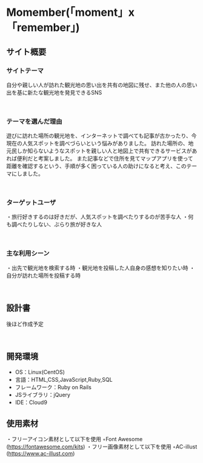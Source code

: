 # Momember(「moment」x「remember」)
<!--​READMEを作成する際は、項目内の【補足説明】は削除して完成させてください。-->
## サイト概要
### サイトテーマ
自分や親しい人が訪れた観光地の思い出を共有の地図に残せ、また他の人の思い出を基に新たな観光地を発見できるSNS
<!-- 【補足説明】 -->
<!-- - 〜なコミュニティサイトorレビューサイトorSNS　と１文で記載する -->
​
### テーマを選んだ理由
遊びに訪れた場所の観光地を、インターネットで調べても記事が古かったり、今現在の人気スポットを調べづらいという悩みがありました。
訪れた場所の、地元民しか知らないようなスポットを親しい人と地図上で共有できるサービスがあれば便利だと考案しました。
また記事などで住所を見てマップアプリを使って距離を確認するという、手順が多く困っている人の助けになると考え、このテーマにしました。


<!-- 【補足説明】 -->
<!-- - ですます調で記載しましょう。READMEファイルは企業様も見られます。 -->
<!-- - ３文以上記載しましょう。 -->

<!--　★テーマ理由を記載する際のポイント　-->
<!-- - 自分自身の背景の説明（このポートフォリオを作る前提を説明） -->
<!-- - 扱う題材が抱えている問題・課題の説明 -->
<!-- - ターゲットとするユーザーが持つであろう課題の説明（需要をアピールするため） -->
<!-- - 当問題を解決するために、このようなポートフォリオを制作してみようと考えました」という結び -->

<!-- ★記載例 -->
<!-- もともと料理が好きで、オリジナルレシピで料理を作ることが多いのですが、少しずつレシピが1パターンになってきており頭を悩ませていました。 -->
<!-- 身近に自分と同じように、料理を好んでする友人がいないため困っていた所、他の人がどのようなレシピで作っているのかを知れるサービスがあれば便利だと考えました。 -->
<!-- また料理好きな人だけでなく、日々料理を作る必要があるがレシピに困っている人の助けにもなると考え、このテーマにしました。 -->
​
### ターゲットユーザ
・旅行好きするのは好きだが、人気スポットを調べたりするのが苦手な人
・何も調べたりしない、ぶらり旅が好きな人
<!-- 【補足説明】 -->
<!-- - 〜な人という記載方法で、2つ以上記載しましょう -->
<!-- - テーマ理由と矛盾のないターゲットを選出しましょう -->
<!-- - 実際にサービスを利用する立場であると想定しましょう  -->
​
### 主な利用シーン
・出先で観光地を検索する時
・観光地を投稿した人自身の感想を知りたい時
・自分が訪れた場所を投稿する時
<!-- 【補足説明】 -->
<!-- - 〜な時という記載方法で、2つ以上記載しましょう -->
​
## 設計書
後ほど作成予定
<!-- 【補足説明】 -->
<!-- - テーマ提出時点では不要です。 -->
<!-- - 当項目には「後ほど作成予定」と記載しましょう。 -->
​
## 開発環境
- OS：Linux(CentOS)
- 言語：HTML,CSS,JavaScript,Ruby,SQL
- フレームワーク：Ruby on Rails
- JSライブラリ：jQuery
- IDE：Cloud9
​
## 使用素材
・フリーアイコン素材として以下を使用
 ◦Font Awesome (https://fontawesome.com/kits)
・フリー画像素材として以下を使用
 ◦AC-illust (https://www.ac-illust.com)